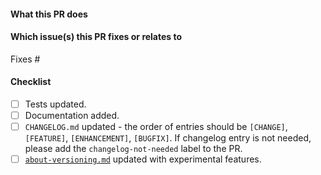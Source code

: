 <!--  Thanks for sending a pull request!  Before submitting:

1. Read our CONTRIBUTING.md guide
2. Rebase your PR if it gets out of sync with main
-->

#### What this PR does

#### Which issue(s) this PR fixes or relates to

Fixes #<issue number>

#### Checklist

- [ ] Tests updated.
- [ ] Documentation added.
- [ ] `CHANGELOG.md` updated - the order of entries should be `[CHANGE]`, `[FEATURE]`, `[ENHANCEMENT]`, `[BUGFIX]`. If changelog entry is not needed, please add the `changelog-not-needed` label to the PR.
- [ ] [`about-versioning.md`](https://github.com/grafana/mimir/blob/main/docs/sources/mimir/configure/about-versioning.md) updated with experimental features.
